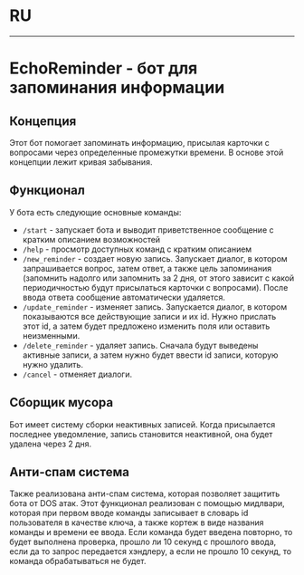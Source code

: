 # RU
---
# EchoReminder - бот для запоминания информации
## Концепция
Этот бот помогает запоминать информацию, присылая карточки с вопросами через определенные промежутки времени. В основе этой концепции лежит кривая забывания.

## Функционал
У бота есть следующие основные команды:
- `/start` - запускает бота и выводит приветственное сообщение с кратким описанием возможностей
- `/help` - просмотр доступных команд с кратким описанием
- `/new_reminder` - создает новую запись. Запускает диалог, в котором запрашивается вопрос, затем ответ, а также цель запоминания (запомнить надолго или запомнить за 2 дня, от этого зависит с какой периодичностью будут присылаться карточки с вопросами). После ввода ответа сообщение автоматически удаляется.
- `/update_reminder` - изменяет запись. Запускается диалог, в котором показываются все действующие записи и их id. Нужно прислать этот id, а затем будет предложено изменить поля или оставить неизменными.
- `/delete_reminder` - удаляет запись. Сначала будут выведены активные записи, а затем нужно будет ввести id записи, которую нужно удалить.
- `/cancel` - отменяет диалоги.
  

## Сборщик мусора
Бот имеет систему сборки неактивных записей. Когда присылается последнее уведомление, запись становится неактивной, она будет удалена через 2 дня.

## Анти-спам система
Также реализована анти-спам система, которая позволяет защитить бота от DOS атак. Этот функционал реализован с помощью мидлвари, которая при первом вводе команды записывает в словарь id пользователя в качестве ключа, а также кортеж в виде названия команды и времени ее ввода. Если команда будет введена повторно, то будет выполнена проверка, прошло ли 10 секунд с прошлого ввода, если да то запрос передается хэндлеру, а если не прошло 10 секунд, то команда обрабатываться не будет.
